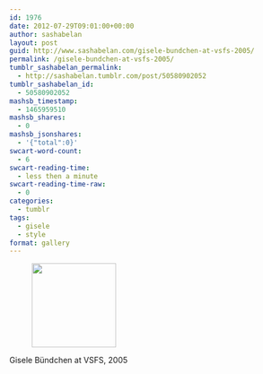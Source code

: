 ```yaml
---
id: 1976
date: 2012-07-29T09:01:00+00:00
author: sashabelan
layout: post
guid: http://www.sashabelan.com/gisele-bundchen-at-vsfs-2005/
permalink: /gisele-bundchen-at-vsfs-2005/
tumblr_sashabelan_permalink:
  - http://sashabelan.tumblr.com/post/50580902052
tumblr_sashabelan_id:
  - 50580902052
mashsb_timestamp:
  - 1465959510
mashsb_shares:
  - 0
mashsb_jsonshares:
  - '{"total":0}'
swcart-word-count:
  - 6
swcart-reading-time:
  - less then a minute
swcart-reading-time-raw:
  - 0
categories:
  - tumblr
tags:
  - gisele
  - style
format: gallery
---
```

<div id='gallery-204' class='gallery galleryid-1976 gallery-columns-3 gallery-size-thumbnail'>
  <figure class='gallery-item'> 
  
  <div class='gallery-icon portrait'>
    <a href='http://www.sashabelan.ru/gisele-bundchen-at-vsfs-2005/attachment/1977/'><img width="150" height="150" src="http://www.sashabelan.ru/wp-content/uploads/2012/07/tumblr_mmwe2svLsn1qarj97o1_500-150x150.jpg" class="attachment-thumbnail size-thumbnail" alt="" /></a>
  </div></figure>
</div>

Gisele Bündchen at VSFS, 2005